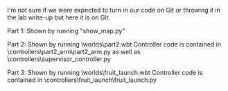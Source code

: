 I'm not sure if we were expected to turn in our code on Git or throwing it in the lab write-up but here it is on Git.


Part 1: Shown by running "show_map.py"

Part 2: Shown by running \worlds\part2.wbt
		Controller code is contained in \controllers\part2_arm\part2_arm.py as well as 
		\controllers\supervisor_controller.py

Part 3: Shown by running \worlds\fruit_launch.wbt
		Controller code is contained in \controllers\fruit_launch\fruit_launch.py